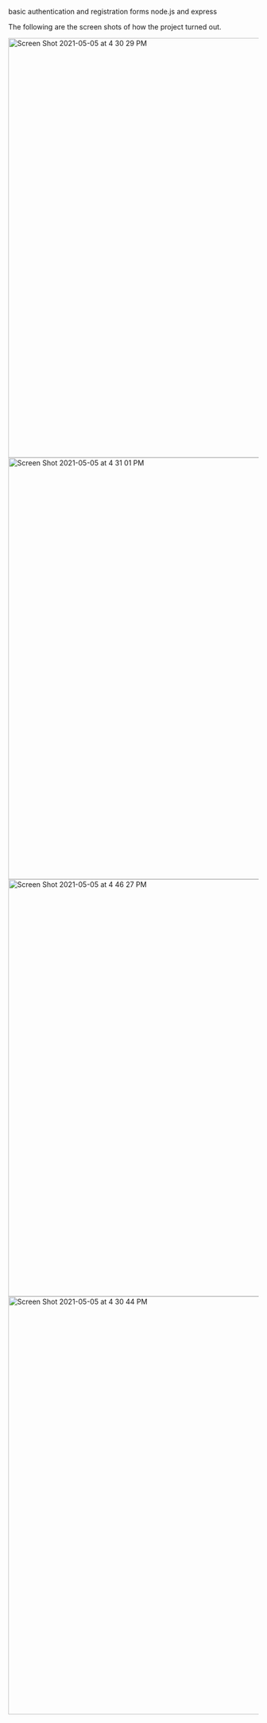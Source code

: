 
basic authentication and registration forms node.js and express

The following are the screen shots of how the project turned out.


<img width="844" alt="Screen Shot 2021-05-05 at 4 30 29 PM" src="https://user-images.githubusercontent.com/51174438/117207243-bd3b3700-adc1-11eb-9ecb-95b011719a71.png">

<img width="848" alt="Screen Shot 2021-05-05 at 4 31 01 PM" src="https://user-images.githubusercontent.com/51174438/117207266-c6c49f00-adc1-11eb-869a-6d74d8be52f4.png">


<img width="839" alt="Screen Shot 2021-05-05 at 4 46 27 PM" src="https://user-images.githubusercontent.com/51174438/117207274-c926f900-adc1-11eb-9d6b-05bdab7a7fbb.png">


<img width="841" alt="Screen Shot 2021-05-05 at 4 30 44 PM" src="https://user-images.githubusercontent.com/51174438/117207255-c3311800-adc1-11eb-9bd2-0be72b088b20.png">
